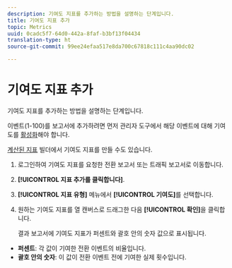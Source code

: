 ```yaml
---
description: 기여도 지표를 추가하는 방법을 설명하는 단계입니다.
title: 기여도 지표 추가
topic: Metrics
uuid: 0cadc5f7-64d0-442a-8faf-b3bf13f04434
translation-type: ht
source-git-commit: 99ee24efaa517e8da700c67818c111c4aa90dc02

---
```



# 기여도 지표 추가

기여도 지표를 추가하는 방법을 설명하는 단계입니다.

이벤트(1-100)를 보고서에 추가하려면 먼저 관리자 도구에서 해당 이벤트에 대해 기여도를 [활성화](/help/components/c-variables/c-metrics/metrics-participation.md)해야 합니다.

[계산된 지표](https://marketing.adobe.com/resources/help/ko_KR/analytics/calcmetrics/participation_metric.html) 빌더에서 기여도 지표를 만들 수도 있습니다.

1. 로그인하여 기여도 지표를 요청한 전환 보고서 또는 트래픽 보고서로 이동합니다.
1. **[!UICONTROL 지표 추가를 클릭합니다]**.
1. **[!UICONTROL 지표 유형]** 메뉴에서 **[!UICONTROL 기여도]**&#x200B;를 선택합니다.
1. 원하는 기여도 지표를 열 캔버스로 드래그한 다음 **[!UICONTROL 확인]**&#x200B;을 클릭합니다.

   결과 보고서에 기여도 지표가 퍼센트와 괄호 안의 숫자 값으로 표시됩니다.

* **퍼센트**: 각 값이 기여한 전환 이벤트의 비율입니다.
* **괄호 안의 숫자**: 이 값이 전환 이벤트 전에 기여한 실제 횟수입니다.

